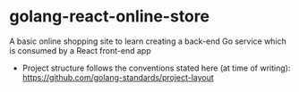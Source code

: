 # golang-react-online-store

A basic online shopping site to learn creating a back-end Go service which is consumed by a React front-end app

* Project structure follows the conventions stated here (at time of writing): https://github.com/golang-standards/project-layout